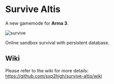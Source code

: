Survive Altis
========
A new gamemode for **Arma 3**.  
  
![survive](http://arma3.cc/survive.jpg "survive")
  
Online sandbox survival with persistent database.
  
Wiki
----------
Please refer to the wiki for more details: https://github.com/sxp2high/survive-altis/wiki